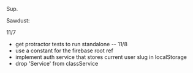 Sup.

Sawdust:

11/7
* get protractor tests to run standalone
--
11/8
* use a constant for the firebase root ref
* implement auth service that stores current user slug in localStorage
* drop 'Service' from classService
